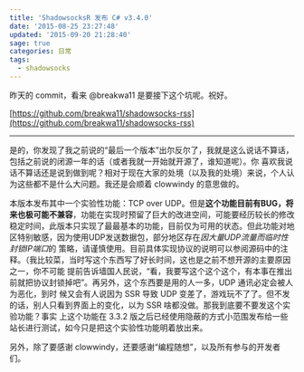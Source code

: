 ```yaml
---
title: 'ShadowsocksR 发布 C# v3.4.0'
date: '2015-08-25 23:27:48'
updated: '2015-09-20 21:28:40'
sage: true
categories: 日常
tags:
  - shadowsocks
---
```


昨天的 commit，看来 @breakwa11 是要接下这个坑呢。祝好。

[https://github.com/breakwa11/shadowsocks-rss](https://github.com/breakwa11/shadowsocks-rss)

-----

是的，你发现了我之前说的“最后一个版本”出尔反尔了，我就是这么说话不算话，包括之前说的闭源一年的话（或者我就一开始就开源了，谁知道呢）。你 喜欢我说话不算话还是说到做到呢？相对于现在大家的处境（以及我的处境）来说，个人认为这些都不是什么大问题。我还是会顺着 clowwindy 的意思做的。

本版本发布其中一个实验性功能：TCP over UDP。但是**这个功能目前有BUG，将来也极可能不兼容**，功能在实现时预留了巨大的改进空间，可能要经历较长的修改稳定时间，此版本只实现了最最基本的功能，目前仅为可用的状态。但此功能对地区特别敏感，因为使用UDP发送数据包，部分地区存在*因大量UDP流量而临时性封锁IP端口*的 策略，请谨慎使用。目前具体实现协议的说明可以参阅源码中的注释。（我比较菜，当时写这个东西写了好长时间，这也是之前不想开源的主要原因之一，你不可能 提前告诉墙国人民说，“看，我要写这个这个这个，有本事在推出前就把协议封锁掉吧”。再另外，这个东西要是用的人一多，UDP 通讯必定会被人为恶化，到时 候又会有人说因为 SSR 导致 UDP 变差了，游戏玩不了了。但不发的话，别人只看到界面上的变化，以为 SSR 啥都没做。那我到底要不要发这个实验功能？事实 上这个功能在 3.3.2 版之后已经使用隐蔽的方式小范围发布给一些站长进行测试，如今只是把这个实验性功能明着放出来。

另外，除了要感谢 clowwindy，还要感谢“编程随想”，以及所有参与的开发者们。
